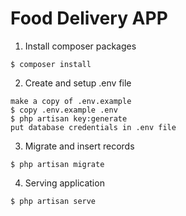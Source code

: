 # Food Delivery APP

1. Install composer packages

```
$ composer install
```

2. Create and setup .env file

```
make a copy of .env.example
$ copy .env.example .env
$ php artisan key:generate
put database credentials in .env file
```

3. Migrate and insert records

```
$ php artisan migrate
```

4. Serving application
```
$ php artisan serve
```

